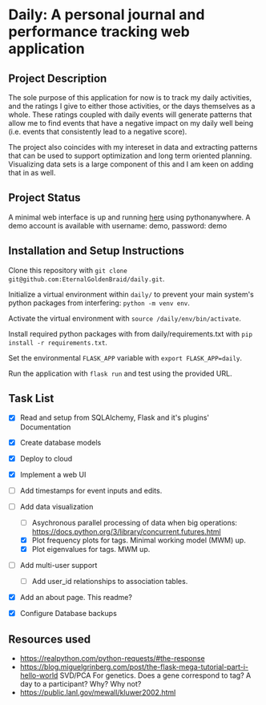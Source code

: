 # Daily: A personal journal and performance tracking web application

## Project Description

The sole purpose of this application for now is to track my daily activities, and the ratings I give to either those activities, or the days themselves as a whole. These ratings coupled with daily events will generate patterns that allow me to find events that have a negative impact on my daily well being (i.e. events that consistently lead to a negative score). 

The project also coincides with my intereset in data and extracting patterns that can be used to support optimization and long term oriented planning. Visualizing data sets is a large component of this and I am keen on adding that in as well.

## Project Status

A minimal web interface is up and running [here](http://dailyapp.eu.pythonanywhere.com/) using pythonanywhere. A demo account is available with username: demo, password: demo

## Installation and Setup Instructions

Clone this repository with `git clone git@github.com:EternalGoldenBraid/daily.git`.

Initialize a virtual environment within `daily/` to prevent your main system's python packages from interfering: `python -m venv env`.

Activate the virtual environment with `source /daily/env/bin/activate`.

Install required python packages with from daily/requirements.txt with `pip install -r requirements.txt`.

Set the environmental `FLASK_APP` variable with `export FLASK_APP=daily`.

Run the application with `flask run` and test using the provided URL.

## Task List

- [x] Read and setup from SQLAlchemy, Flask and it's plugins' Documentation

- [x] Create database models

- [x] Deploy to cloud

- [x] Implement a web UI 

- [ ] Add timestamps for event inputs and edits.

- [ ] Add data visualization
	- [ ] Asychronous parallel processing of data when big operations: https://docs.python.org/3/library/concurrent.futures.html
	- [x] Plot frequency plots for tags. Minimal working model (MWM) up.
	- [x] Plot eigenvalues for tags. MWM up.
      
- [ ] Add multi-user support
	- [ ] Add user_id relationships to association tables.

- [x] Add an about page. This readme?

- [x] Configure Database backups

## Resources used
- https://realpython.com/python-requests/#the-response
- https://blog.miguelgrinberg.com/post/the-flask-mega-tutorial-part-i-hello-world
SVD/PCA For genetics. Does a gene correspond to tag? A day to a participant? Why? Why not?
- https://public.lanl.gov/mewall/kluwer2002.html
